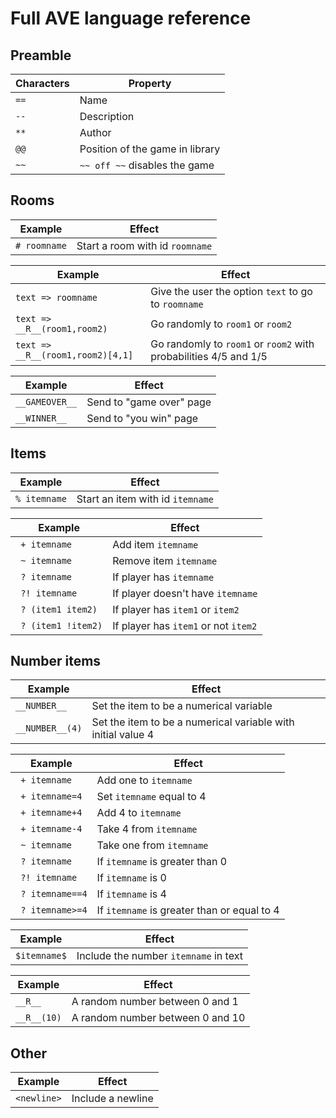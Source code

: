 Full AVE language reference
===========================

Preamble
--------

| Characters | Property                        |
| ---------- | ------------------------------- |
| `==`       | Name                            |
| `--`       | Description                     |
| `**`       | Author                          |
| `@@`       | Position of the game in library |
| `~~`       | `~~ off ~~` disables the game   |

Rooms
-----

| Example      | Effect                           |
| ------------ | -------------------------------- |
| `# roomname` | Start a room with id `roomname`  |

| Example                           | Effect                                                           |
| --------------------------------- | ---------------------------------------------------------------- |
| `text => roomname`                | Give the user the option `text` to go to `roomname`              |
| `text => __R__(room1,room2)`      | Go randomly to `room1` or `room2`                                |
| `text => __R__(room1,room2)[4,1]` | Go randomly to `room1` or `room2` with probabilities 4/5 and 1/5 |

| Example        | Effect                   |
| -------------- | ------------------------ |
| `__GAMEOVER__` | Send to "game over" page |
| `__WINNER__`   | Send to "you win" page   |

Items
-----

| Example      | Effect                           |
| ------------ | -------------------------------- |
| `% itemname` | Start an item with id `itemname` |


| Example              | Effect                               |
| -------------------- | ------------------------------------ |
| ` + itemname`        | Add item `itemname`                  |
| ` ~ itemname`        | Remove item `itemname`               |
| ` ? itemname`        | If player has `itemname`             |
| ` ?! itemname`       | If player doesn't have `itemname`    |
| ` ? (item1 item2)`   | If player has `item1` or `item2`     |
| ` ? (item1 !item2)`  | If player has `item1` or not `item2` |

Number items
------------

| Example         | Effect                                                       |
| --------------- | ------------------------------------------------------------ |
| `__NUMBER__`    | Set the item to be a numerical variable                      |
| `__NUMBER__(4)` | Set the item to be a numerical variable with initial value 4 |

| Example          | Effect                                      |
| ---------------- | ------------------------------------------- |
| ` + itemname`    | Add one to `itemname`                       |
| ` + itemname=4`  | Set `itemname` equal to 4                   |
| ` + itemname+4`  | Add 4 to `itemname`                         |
| ` + itemname-4`  | Take 4 from `itemname`                      |
| ` ~ itemname`    | Take one from `itemname`                    |
| ` ? itemname`    | If `itemname` is greater than 0             |
| ` ?! itemname`   | If `itemname` is 0                          |
| ` ? itemname==4` | If `itemname` is 4                          |
| ` ? itemname>=4` | If `itemname` is greater than or equal to 4 |

| Example      | Effect                                |
| ------------ | ------------------------------------- |
| `$itemname$` | Include the number `itemname` in text |

| Example     | Effect                           |
| ----------- | -------------------------------- |
| `__R__`     | A random number between 0 and 1  |
| `__R__(10)` | A random number between 0 and 10 |

Other
-----

| Example        | Effect                                    |
| -------------- | ----------------------------------------- |
| `<newline>`    | Include a newline                         |

